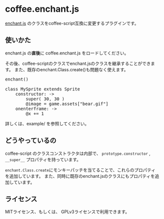 coffee.enchant.js
=================

[enchant.js](http://enchantjs.com/) のクラスをcoffee-script互換に変更するプラグインです。


使いかた
--------

enchant.js の**直後**に coffee.enchant.js をロードしてください。

その後、coffee-scriptのクラスでenchant.jsのクラスを継承することができます。
また、既存のenchant.Class.create()も問題なく使えます。

<pre>
enchant()

class MySprite extends Sprite
	constructor: ->
		super( 30, 30 )
		@image = game.assets["bear.gif"]
	onenterframe: ->
		@x += 1
</pre>

詳しくは、example/ を参照してください。

どうやっているの
----------------

coffee-script のクラスコンストラクタは内部で、 `prototype.constructor` , `__super__` プロパティを持っています。

`enchant.Class.create`にモンキーパッチを当てることで、これらのプロパティを追加しています。
また、同時に既存のenchant.jsのクラスにもプロパティを追加しています。

ライセンス
----------

MITライセンス、もしくは、 GPLv3ライセンスで利用できます。

